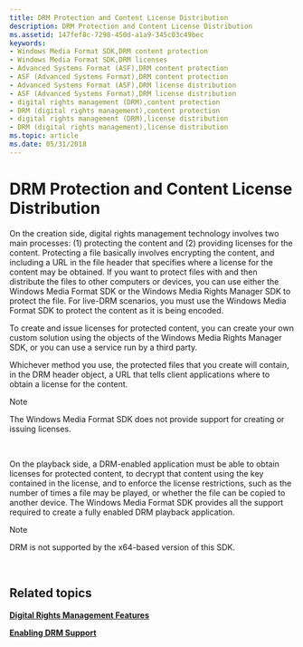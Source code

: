 ```yaml
---
title: DRM Protection and Content License Distribution
description: DRM Protection and Content License Distribution
ms.assetid: 147fef8c-7298-450d-a1a9-345c03c49bec
keywords:
- Windows Media Format SDK,DRM content protection
- Windows Media Format SDK,DRM licenses
- Advanced Systems Format (ASF),DRM content protection
- ASF (Advanced Systems Format),DRM content protection
- Advanced Systems Format (ASF),DRM license distribution
- ASF (Advanced Systems Format),DRM license distribution
- digital rights management (DRM),content protection
- DRM (digital rights management),content protection
- digital rights management (DRM),license distribution
- DRM (digital rights management),license distribution
ms.topic: article
ms.date: 05/31/2018
---
```


# DRM Protection and Content License Distribution

On the creation side, digital rights management technology involves two main processes: (1) protecting the content and (2) providing licenses for the content. Protecting a file basically involves encrypting the content, and including a URL in the file header that specifies where a license for the content may be obtained. If you want to protect files with and then distribute the files to other computers or devices, you can use either the Windows Media Format SDK or the Windows Media Rights Manager SDK to protect the file. For live-DRM scenarios, you must use the Windows Media Format SDK to protect the content as it is being encoded.

To create and issue licenses for protected content, you can create your own custom solution using the objects of the Windows Media Rights Manager SDK, or you can use a service run by a third party.

Whichever method you use, the protected files that you create will contain, in the DRM header object, a URL that tells client applications where to obtain a license for the content.

> [!Note]  
> The Windows Media Format SDK does not provide support for creating or issuing licenses.

 

On the playback side, a DRM-enabled application must be able to obtain licenses for protected content, to decrypt that content using the key contained in the license, and to enforce the license restrictions, such as the number of times a file may be played, or whether the file can be copied to another device. The Windows Media Format SDK provides all the support required to create a fully enabled DRM playback application.

> [!Note]  
> DRM is not supported by the x64-based version of this SDK.

 

## Related topics

<dl> <dt>

[**Digital Rights Management Features**](digital-rights-management-features.md)
</dt> <dt>

[**Enabling DRM Support**](enabling-drm-support.md)
</dt> </dl>

 

 




